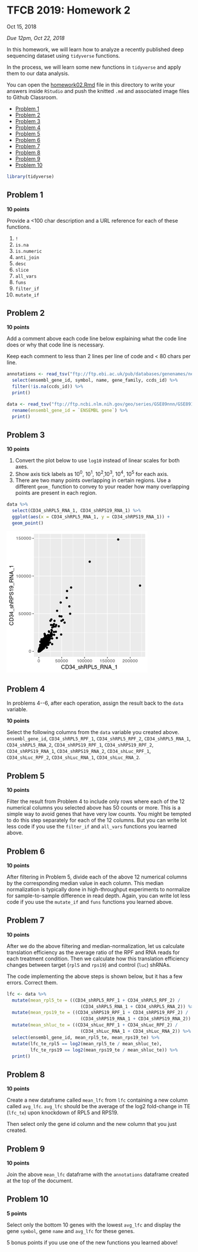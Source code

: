 TFCB 2019: Homework 2
=====================
Oct 15, 2018

*Due 12pm, Oct 22, 2018*

In this homework, we will learn how to analyze a recently published deep sequencing dataset using `tidyverse` functions.

In the process, we will learn some new functions in `tidyverse` and apply them to our data analysis.

You can open the [homework02.Rmd](homework02.Rmd) file in this directory to write your answers inside `RStudio` and push the knitted
`.md` and associated image files to Github Classroom.

-   [Problem 1](#problem-1)
-   [Problem 2](#problem-2)
-   [Problem 3](#problem-3)
-   [Problem 4](#problem-4)
-   [Problem 5](#problem-5)
-   [Problem 6](#problem-6)
-   [Problem 7](#problem-7)
-   [Problem 8](#problem-8)
-   [Problem 9](#problem-9)
-   [Problem 10](#problem-10)


``` r
library(tidyverse)
```

Problem 1
---------

**10 points**

Provide a &lt;100 char description and a URL reference for each of these functions.

1.  `!`
2.  `is.na`
3.  `is.numeric`
4.  `anti_join`
5.  `desc`
6.  `slice`
7.  `all_vars`
8.  `funs`
9.  `filter_if`
10. `mutate_if`

Problem 2
---------

**10 points**

Add a comment above each code line below explaining what the code line does or why that code line is necessary.

Keep each comment to less than 2 lines per line of code and &lt; 80 chars per line.

``` r
annotations <- read_tsv("ftp://ftp.ebi.ac.uk/pub/databases/genenames/new/tsv/locus_groups/protein-coding_gene.txt") %>% 
  select(ensembl_gene_id, symbol, name, gene_family, ccds_id) %>% 
  filter(!is.na(ccds_id)) %>% 
  print()
```

``` r
data <- read_tsv("ftp://ftp.ncbi.nlm.nih.gov/geo/series/GSE89nnn/GSE89183/suppl/GSE89183_Counts.txt.gz") %>% 
  rename(ensembl_gene_id = `ENSEMBL gene`) %>%
  print()
```


Problem 3
---------

**10 points**

1.  Convert the plot below to use `log10` instead of linear scales for both axes.
2.  Show axis tick labels as 10<sup>0</sup>, 10<sup>1</sup>, 10<sup>2</sup>,10<sup>3</sup>, 10<sup>4</sup>, 10<sup>5</sup> for each axis.
3.  There are two many points overlapping in certain regions. Use a different `geom_` function to convey to your reader how many overlapping points are present in each region.

``` r
data %>% 
  select(CD34_shRPL5_RNA_1, CD34_shRPS19_RNA_1) %>% 
  ggplot(aes(x = CD34_shRPL5_RNA_1, y = CD34_shRPS19_RNA_1)) +
  geom_point()
```

![](README_files/figure-markdown_github/unnamed-chunk-4-1.png)

Problem 4
---------

In problems 4--6, after each operation, assign the result back to the `data` variable.

**10 points**

Select the following columns from the `data` variable you created above. `ensembl_gene_id`, `CD34_shRPL5_RPF_1`, `CD34_shRPL5_RPF_2`, `CD34_shRPL5_RNA_1`, `CD34_shRPL5_RNA_2`, `CD34_shRPS19_RPF_1`, `CD34_shRPS19_RPF_2`, `CD34_shRPS19_RNA_1`, `CD34_shRPS19_RNA_2`, `CD34_shLuc_RPF_1`, `CD34_shLuc_RPF_2`, `CD34_shLuc_RNA_1`, `CD34_shLuc_RNA_2`.

Problem 5
---------

**10 points**

Filter the result from Problem 4 to include only rows where each of the 12 numerical columns you selected above has 50 counts or more. This is a simple way to avoid genes that have very low counts. You might be tempted to do this step separately for each of the 12 columns. But you can write lot less code if you use the `filter_if` and `all_vars` functions you learned above.

Problem 6
---------

**10 points**

After filtering in Problem 5, divide each of the above 12 numerical columns by the corresponding median value in each column. This median normalization is typically done in high-throughput experiments to normalize for sample-to-sample difference in read depth. Again, you can write lot less code if you use the `mutate_if` and `funs` functions you learned above.

Problem 7
---------

**10 points**

After we do the above filtering and median-normalization, let us calculate translation efficiency as the average ratio of the RPF and RNA reads for each treatment condition. Then we calculate how this translation efficiency changes between target (`rpl5` and `rps19`) and control (`luc`) shRNAs.

The code implementing the above steps is shown below, but it has a few errors. Correct them.

``` r
lfc <- data %>% 
  mutate(mean_rpl5_te = ((CD34_shRPL5_RPF_1 + CD34_shRPL5_RPF_2) / 
                            (CD34_shRPL5_RNA_1 + CD34_shRPL5_RNA_2)) %>% 
  mutate(mean_rps19_te = ((CD34_shRPS19_RPF_1 + CD34_shRPS19_RPF_2) / 
                            (CD34_shRPS19_RNA_1 + CD34_shRPS19_RNA_2)) %>% 
  mutate(mean_shluc_te = ((CD34_shLuc_RPF_1 + CD34_shLuc_RPF_2) / 
                            (CD34_shLuc_RNA_1 + CD34_shLuc_RNA_2)) %>% 
  select(ensembl_gene_id, mean_rpl5_te, mean_rps19_te) %>% 
  mutate(lfc_te_rpl5 == log2(mean_rpl5_te / mean_shluc_te),
         lfc_te_rps19 == log2(mean_rps19_te / mean_shluc_te)) %>% 
  print()
```

Problem 8
---------

**10 points**

Create a new dataframe called `mean_lfc` from `lfc` containing a new column called `avg_lfc`. `avg_lfc` should be the average of the log2 fold-change in TE (`lfc_te`) upon knockdown of RPL5 and RPS19.

Then select only the gene id column and the new column that you just created.

Problem 9
---------

**10 points**

Join the above `mean_lfc` dataframe with the `annotations` dataframe created at the top of the document.

Problem 10
----------

**5 points**

Select only the bottom 10 genes with the lowest `avg_lfc` and display the gene `symbol`, gene `name` and `avg_lfc` for these genes.

5 bonus points if you use one of the new functions you learned above!

